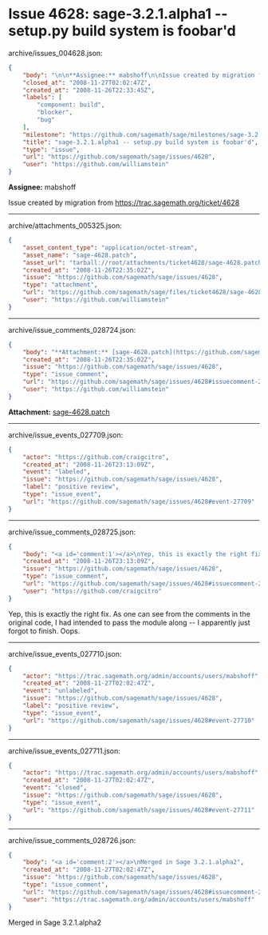 # Issue 4628: sage-3.2.1.alpha1 -- setup.py build system is foobar'd

archive/issues_004628.json:
```json
{
    "body": "\n\n**Assignee:** mabshoff\n\nIssue created by migration from https://trac.sagemath.org/ticket/4628\n\n",
    "closed_at": "2008-11-27T02:02:47Z",
    "created_at": "2008-11-26T22:33:45Z",
    "labels": [
        "component: build",
        "blocker",
        "bug"
    ],
    "milestone": "https://github.com/sagemath/sage/milestones/sage-3.2.1",
    "title": "sage-3.2.1.alpha1 -- setup.py build system is foobar'd",
    "type": "issue",
    "url": "https://github.com/sagemath/sage/issues/4628",
    "user": "https://github.com/williamstein"
}
```


**Assignee:** mabshoff

Issue created by migration from https://trac.sagemath.org/ticket/4628





---

archive/attachments_005325.json:
```json
{
    "asset_content_type": "application/octet-stream",
    "asset_name": "sage-4628.patch",
    "asset_url": "tarball://root/attachments/ticket4628/sage-4628.patch",
    "created_at": "2008-11-26T22:35:02Z",
    "issue": "https://github.com/sagemath/sage/issues/4628",
    "type": "attachment",
    "url": "https://github.com/sagemath/sage/files/ticket4628/sage-4628.patch",
    "user": "https://github.com/williamstein"
}
```



---

archive/issue_comments_028724.json:
```json
{
    "body": "**Attachment:** [sage-4628.patch](https://github.com/sagemath/sage/files/ticket4628/sage-4628.patch)",
    "created_at": "2008-11-26T22:35:02Z",
    "issue": "https://github.com/sagemath/sage/issues/4628",
    "type": "issue_comment",
    "url": "https://github.com/sagemath/sage/issues/4628#issuecomment-28724",
    "user": "https://github.com/williamstein"
}
```

**Attachment:** [sage-4628.patch](https://github.com/sagemath/sage/files/ticket4628/sage-4628.patch)



---

archive/issue_events_027709.json:
```json
{
    "actor": "https://github.com/craigcitro",
    "created_at": "2008-11-26T23:13:09Z",
    "event": "labeled",
    "issue": "https://github.com/sagemath/sage/issues/4628",
    "label": "positive review",
    "type": "issue_event",
    "url": "https://github.com/sagemath/sage/issues/4628#event-27709"
}
```



---

archive/issue_comments_028725.json:
```json
{
    "body": "<a id='comment:1'></a>\nYep, this is exactly the right fix. As one can see from the comments in the original code, I had intended to pass the module along -- I apparently just forgot to finish. Oops.",
    "created_at": "2008-11-26T23:13:09Z",
    "issue": "https://github.com/sagemath/sage/issues/4628",
    "type": "issue_comment",
    "url": "https://github.com/sagemath/sage/issues/4628#issuecomment-28725",
    "user": "https://github.com/craigcitro"
}
```

<a id='comment:1'></a>
Yep, this is exactly the right fix. As one can see from the comments in the original code, I had intended to pass the module along -- I apparently just forgot to finish. Oops.



---

archive/issue_events_027710.json:
```json
{
    "actor": "https://trac.sagemath.org/admin/accounts/users/mabshoff",
    "created_at": "2008-11-27T02:02:47Z",
    "event": "unlabeled",
    "issue": "https://github.com/sagemath/sage/issues/4628",
    "label": "positive review",
    "type": "issue_event",
    "url": "https://github.com/sagemath/sage/issues/4628#event-27710"
}
```



---

archive/issue_events_027711.json:
```json
{
    "actor": "https://trac.sagemath.org/admin/accounts/users/mabshoff",
    "created_at": "2008-11-27T02:02:47Z",
    "event": "closed",
    "issue": "https://github.com/sagemath/sage/issues/4628",
    "type": "issue_event",
    "url": "https://github.com/sagemath/sage/issues/4628#event-27711"
}
```



---

archive/issue_comments_028726.json:
```json
{
    "body": "<a id='comment:2'></a>\nMerged in Sage 3.2.1.alpha2",
    "created_at": "2008-11-27T02:02:47Z",
    "issue": "https://github.com/sagemath/sage/issues/4628",
    "type": "issue_comment",
    "url": "https://github.com/sagemath/sage/issues/4628#issuecomment-28726",
    "user": "https://trac.sagemath.org/admin/accounts/users/mabshoff"
}
```

<a id='comment:2'></a>
Merged in Sage 3.2.1.alpha2
